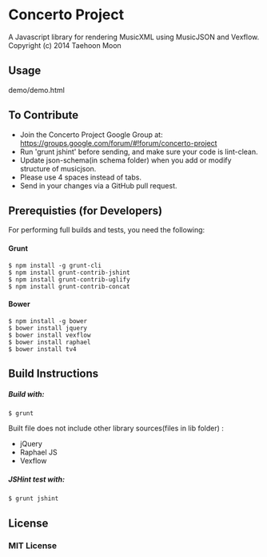 # Concerto Project
A Javascript library for rendering MusicXML using MusicJSON and Vexflow.
Copyright (c) 2014 Taehoon Moon

## Usage

demo/demo.html


## To Contribute

* Join the Concerto Project Google Group at:
  https://groups.google.com/forum/#!forum/concerto-project
* Run 'grunt jshint' before sending, and make sure your code is lint-clean.
* Update json-schema(in schema folder) when you add or modify structure of musicjson.
* Please use 4 spaces instead of tabs.
* Send in your changes via a GitHub pull request.


## Prerequisties (for Developers)
For performing full builds and tests, you need the following:

#### Grunt

    $ npm install -g grunt-cli
    $ npm install grunt-contrib-jshint
    $ npm install grunt-contrib-uglify
    $ npm install grunt-contrib-concat

#### Bower

    $ npm install -g bower
    $ bower install jquery
    $ bower install vexflow
    $ bower install raphael
    $ bower install tv4

## Build Instructions

##### Build with:
    
    $ grunt

Built file does not include other library sources(files in lib folder) :

* jQuery
* Raphael JS
* Vexflow

##### JSHint test with:
    
    $ grunt jshint

## License

### MIT License
